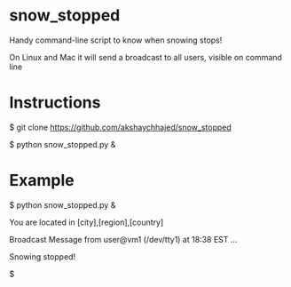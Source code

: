 # snow_stopped
Handy command-line script to know when snowing stops!

On Linux and Mac it will send a broadcast to all users, visible on command line

# Instructions
$ git clone https://github.com/akshaychhajed/snow_stopped

$ python snow_stopped.py &

# Example
$ python snow_stopped.py &

You are located in [city],[region],[country]

Broadcast Message from user@vm1
	(/dev/tty1) at 18:38 EST ...

Snowing stopped!

$
